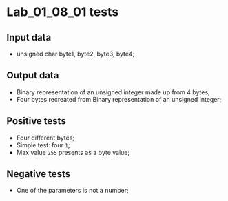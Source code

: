 # Lab_01_08_01 tests
## Input data
- unsigned char byte1, byte2, byte3, byte4;
## Output data
- Binary representation of an unsigned integer made up from 4 bytes;
- Four bytes recreated from Binary representation of an unsigned integer;
## Positive tests
- Four different bytes;
- Simple test: four `1`;
- Max value `255` presents as a byte value;
## Negative tests
- One of the parameters is not a number;